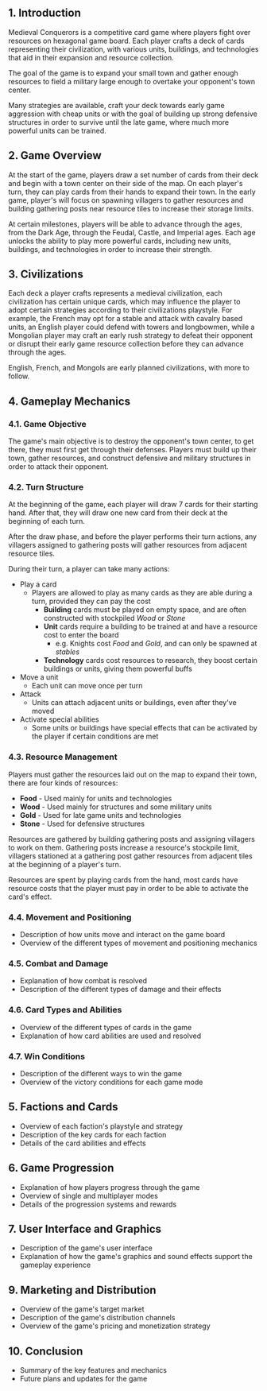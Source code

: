 ## 1. Introduction
Medieval Conquerors is a competitive card game where players fight over resources on hexagonal game board. Each player crafts a deck of cards representing their civilization, with various units, buildings, and technologies that aid in their expansion and resource collection.

The goal of the game is to expand your small town and gather enough resources to field a military large enough to overtake your opponent's town center. 

Many strategies are available, craft your deck towards early game aggression with cheap units or with the goal of building up strong defensive structures in order to survive until the late game, where much more powerful units can be trained.

## 2. Game Overview
At the start of the game, players draw a set number of cards from their deck and begin with a town center on their side of the map. On each player's turn, they can play cards from their hands to expand their town. In the early game, player's will focus on spawning villagers to gather resources and building gathering posts near resource tiles to increase their storage limits.

At certain milestones, players will be able to advance through the ages, from the Dark Age, through the Feudal, Castle, and Imperial ages. Each age unlocks the ability to play more powerful cards, including new units, buildings, and technologies in order to increase their strength.

## 3. Civilizations
Each deck a player crafts represents a medieval civilization, each civilization has certain unique cards, which may influence the player to adopt certain strategies according to their civilizations playstyle. For example, the French may opt for a stable and attack with cavalry based units, an English player could defend with towers and longbowmen, while a Mongolian player may craft an early rush strategy to defeat their opponent or disrupt their early game resource collection before they can advance through the ages.

English, French, and Mongols are early planned civilizations, with more to follow.

## 4. Gameplay Mechanics
### 4.1. Game Objective
The game's main objective is to destroy the opponent's town center, to get there, they must first get through their defenses. Players must build up their town, gather resources, and construct defensive and military structures in order to attack their opponent.


### 4.2. Turn Structure
At the beginning of the game, each player will draw 7 cards for their starting hand. After that, they will draw one new card from their deck at the beginning of each turn.

After the draw phase, and before the player performs their turn actions, any villagers assigned to gathering posts will gather resources from adjacent resource tiles.

During their turn, a player can take many actions:
- Play a card
    - Players are allowed to play as many cards as they are able during a turn, provided they can pay the cost
        - **Building** cards must be played on empty space, and are often constructed with stockpiled *Wood* or *Stone*
        - **Unit** cards require a building to be trained at and have a resource cost to enter the board
            - e.g. Knights cost *Food* and *Gold*, and can only be spawned at *stables*
        - **Technology** cards cost resources to research, they boost certain buildings or units, giving them powerful buffs
- Move a unit
    - Each unit can move once per turn
- Attack
    - Units can attach adjacent units or buildings, even after they've moved
- Activate special abilities
    - Some units or buildings have special effects that can be activated by the player if certain conditions are met

### 4.3. Resource Management
Players must gather the resources laid out on the map to expand their town, there are four kinds of resources:
- **Food** - Used mainly for units and technologies
- **Wood** - Used mainly for structures and some military units
- **Gold** - Used for late game units and technologies
- **Stone** - Used for defensive structures

Resources are gathered by building gathering posts and assigning villagers to work on them. Gathering posts increase a resource's stockpile limit, villagers stationed at a gathering post gather resources from adjacent tiles at the beginning of a player's turn.

Resources are spent by playing cards from the hand, most cards have resource costs that the player must pay in order to be able to activate the card's effect.

### 4.4. Movement and Positioning
- Description of how units move and interact on the game board
- Overview of the different types of movement and positioning mechanics

### 4.5. Combat and Damage
- Explanation of how combat is resolved
- Description of the different types of damage and their effects

### 4.6. Card Types and Abilities
- Overview of the different types of cards in the game
- Explanation of how card abilities are used and resolved

### 4.7. Win Conditions
- Description of the different ways to win the game
- Overview of the victory conditions for each game mode

## 5. Factions and Cards
- Overview of each faction's playstyle and strategy
- Description of the key cards for each faction
- Details of the card abilities and effects

## 6. Game Progression
- Explanation of how players progress through the game
- Overview of single and multiplayer modes
- Details of the progression systems and rewards

## 7. User Interface and Graphics
- Description of the game's user interface
- Explanation of how the game's graphics and sound effects support the gameplay experience


## 9. Marketing and Distribution
- Overview of the game's target market
- Description of the game's distribution channels
- Overview of the game's pricing and monetization strategy

## 10. Conclusion
- Summary of the key features and mechanics
- Future plans and updates for the game